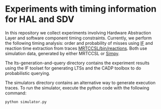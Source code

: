 # Experiments with timing information for HAL and SDV
In this repository we collect experiments involving Hardware Abstraction Layer and software component timing constraints.
Currently, we perform the following timing analysis: order and probability of misses using [IF](./IF-models/) and reaction time extraction from traces [MRTCCSL/bin/reactions](./mrtccsl/bin/).
Both use simulation data, generated by either MRTCCSL or [Simpy](./simulation/).

The lts-generation-and-query directory contains the experiment results using the IF toolset for generating LTSs and the CADP toolbox to do probabilistic querying.

The simulators directory contains an alternative way to generate execution traces.
To run the simulator, execute the python code with the following command:
```
python simulator.py
```
